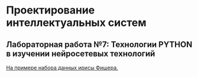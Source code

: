 # Проектирование интеллектуальных систем

## Лабораторная работа №7: Технологии PYTHON в изучении нейросетевых технологий 

[На примере набора данных ирисы Фишера.](iris.ipynb)
